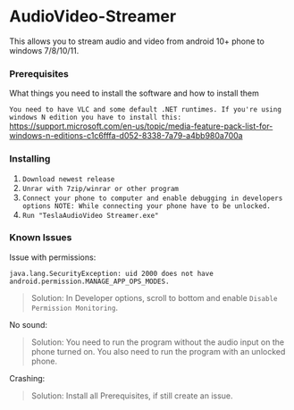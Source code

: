 # AudioVideo-Streamer

This allows you to stream audio and video from android 10+ phone to windows 7/8/10/11.

### Prerequisites

What things you need to install the software and how to install them

`You need to have VLC and some default .NET runtimes. If you're using windows N edition you have to install this: `https://support.microsoft.com/en-us/topic/media-feature-pack-list-for-windows-n-editions-c1c6fffa-d052-8338-7a79-a4bb980a700a

### Installing

1. `Download newest release`
2. `Unrar with 7zip/winrar or other program`
3. `Connect your phone to computer and enable debugging in developers options NOTE: While connecting your phone have to be unlocked.`
4. `Run "TeslaAudioVideo Streamer.exe"`

### Known Issues
Issue with permissions:
```
java.lang.SecurityException: uid 2000 does not have android.permission.MANAGE_APP_OPS_MODES.
```
> Solution:
In Developer options, scroll to bottom and enable `Disable Permission Monitoring`.

No sound: 
> Solution:
You need to run the program without the audio input on the phone turned on. You also need to run the program with an unlocked phone.

Crashing: 
> Solution:
Install all Prerequisites, if still create an issue.
